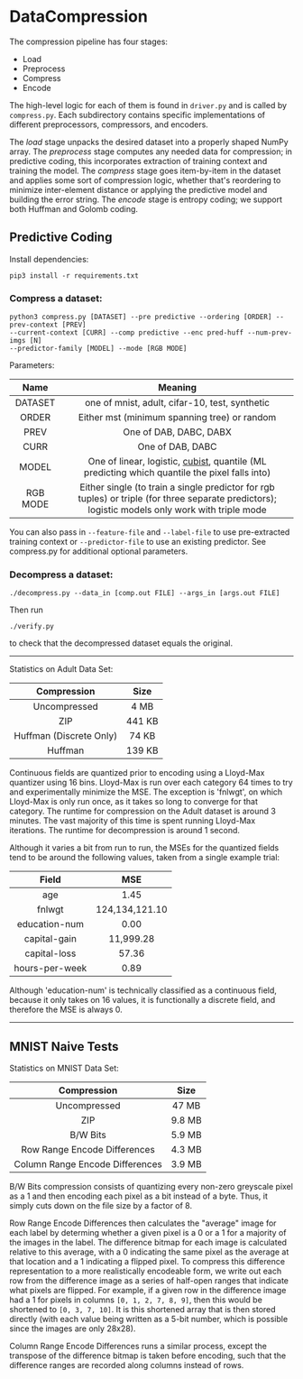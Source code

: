 # DataCompression

The compression pipeline has four stages:

- Load
- Preprocess
- Compress
- Encode

The high-level logic for each of them is found in `driver.py` and is called by `compress.py`. Each subdirectory contains specific implementations of different preprocessors, compressors, and encoders.

The _load_ stage unpacks the desired dataset into a properly shaped NumPy array. The _preprocess_ stage computes any needed data for compression; in predictive coding, this incorporates extraction of training context  and training the model. The _compress_ stage goes item-by-item in the dataset and applies some sort of compression logic, whether that's reordering to minimize inter-element distance or applying the predictive model and building the error string. The _encode_ stage is entropy coding; we support both Huffman and Golomb coding.

## Predictive Coding
Install dependencies:
```
pip3 install -r requirements.txt 
```

### Compress a dataset:
```
python3 compress.py [DATASET] --pre predictive --ordering [ORDER] --prev-context [PREV]
--current-context [CURR] --comp predictive --enc pred-huff --num-prev-imgs [N] 
--predictor-family [MODEL] --mode [RGB MODE]
```
Parameters:

| Name                    | Meaning   |
|:-----------------------:|:------:|
| DATASET            | one of mnist, adult, cifar-10, test, synthetic   |
| ORDER | Either mst (minimum spanning tree) or random  |
| PREV                 | One of DAB, DABC, DABX |
| CURR                 | One of DAB, DABC |
| MODEL                 | One of linear, logistic, [cubist](https://cran.r-project.org/web/packages/Cubist/vignettes/cubist.html), quantile (ML predicting which quantile the pixel falls into) |
| RGB MODE                 | Either single (to train a single predictor for rgb tuples) or triple (for three separate predictors); logistic models only work with triple mode |

You can also pass in `--feature-file` and `--label-file` to use pre-extracted training context or `--predictor-file` to use an existing predictor. See compress.py for additional optional parameters. 

### Decompress a dataset:
```
./decompress.py --data_in [comp.out FILE] --args_in [args.out FILE]
```
Then run
```
./verify.py
```
to check that the decompressed dataset equals the original.

---

Statistics on Adult Data Set:

| Compression             | Size   |
|:-----------------------:|:------:|
| Uncompressed            | 4 MB   |
| ZIP                     | 441 KB |
| Huffman (Discrete Only) | 74 KB  |
| Huffman                 | 139 KB |

Continuous fields are quantized prior to encoding using a Lloyd-Max quantizer
using 16 bins. Lloyd-Max is run over each category 64 times to try and
experimentally minimize the MSE. The exception is 'fnlwgt', on which Lloyd-Max
is only run once, as it takes so long to converge for that category. The
runtime for compression on the Adult dataset is around 3 minutes. The vast
majority of this time is spent running Lloyd-Max iterations. The runtime for
decompression is around 1 second.

Although it varies a bit from run to run, the MSEs for the quantized fields
tend to be around the following values, taken from a single example trial:

| Field          | MSE            |
|:--------------:|:--------------:|
| age            | 1.45           |
| fnlwgt         | 124,134,121.10 |
| education-num  | 0.00           |
| capital-gain   | 11,999.28      |
| capital-loss   | 57.36          |
| hours-per-week | 0.89           |

Although 'education-num' is technically classified as a continuous field,
because it only takes on 16 values, it is functionally a discrete field,
and therefore the MSE is always 0.

---

## MNIST Naive Tests

Statistics on MNIST Data Set:

| Compression                     | Size   |
|:-------------------------------:|:------:|
| Uncompressed                    | 47 MB  |
| ZIP                             | 9.8 MB |
| B/W Bits                        | 5.9 MB |
| Row Range Encode Differences    | 4.3 MB |
| Column Range Encode Differences | 3.9 MB |

B/W Bits compression consists of quantizing every non-zero greyscale pixel
as a 1 and then encoding each pixel as a bit instead of a byte. Thus,
it simply cuts down on the file size by a factor of 8.

Row Range Encode Differences then calculates the "average" image for each
label by determing whether a given pixel is a 0 or a 1 for a majority of the images
in the label. The difference bitmap for each image is calculated relative to
this average, with a 0 indicating the same pixel as the average at that location
and a 1 indicating a flipped pixel. To compress this difference representation
to a more realistically encodeable form, we write out each row from the
difference image as a series of half-open ranges that indicate what pixels are
flipped. For example, if a given row in the difference image had a 1 for pixels
in columns `[0, 1, 2, 7, 8, 9]`, then this would be shortened to
`[0, 3, 7, 10]`. It is this shortened array that is then stored directly (with each value
being written as a 5-bit number, which is possible since the images are only 28x28).

Column Range Encode Differences runs a similar process, except the transpose of the
difference bitmap is taken before encoding, such that the difference ranges are
recorded along columns instead of rows.

